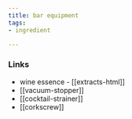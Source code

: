 ```yaml
---
title: bar equipment
tags:
- ingredient

---
```



### Links

* wine essence - [[extracts-html]]
* [[vacuum-stopper]]
* [[cocktail-strainer]]
* [[corkscrew]]
